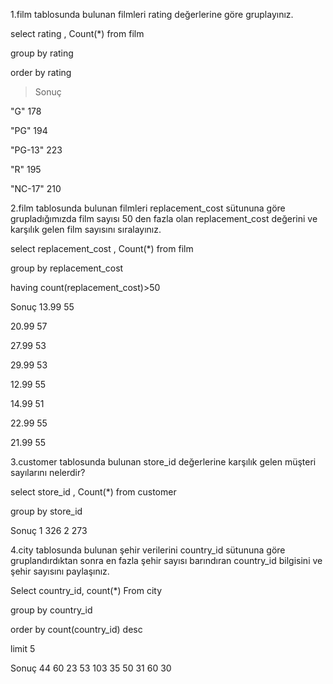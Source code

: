 1.film tablosunda bulunan filmleri rating değerlerine göre gruplayınız.

select rating , Count(*) from film

group by rating

order by rating

>Sonuç 

"G"	178

"PG"	194

"PG-13"	223

"R"	195

"NC-17"	210

2.film tablosunda bulunan filmleri replacement_cost sütununa göre grupladığımızda film sayısı 50 den fazla olan replacement_cost değerini ve karşılık gelen film sayısını sıralayınız.

select replacement_cost , Count(*) from film

group by replacement_cost

having count(replacement_cost)>50

Sonuç 
13.99	55

20.99	57

27.99	53

29.99	53

12.99	55

14.99	51

22.99	55

21.99	55


3.customer tablosunda bulunan store_id değerlerine karşılık gelen müşteri sayılarını nelerdir?

select store_id , Count(*) from customer

group by store_id

Sonuç 
1	326 
2	273


4.city tablosunda bulunan şehir verilerini country_id sütununa göre gruplandırdıktan sonra en fazla şehir sayısı barındıran country_id bilgisini ve şehir sayısını paylaşınız.

Select country_id, count(*) From city

group by country_id

order by count(country_id) desc

limit 5


Sonuç
44	60
23	53
103	35
50	31
60	30